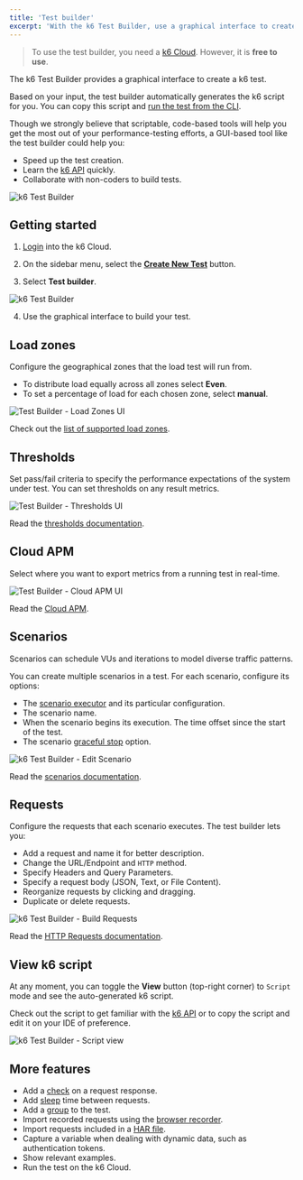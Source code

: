 ```yaml
---
title: 'Test builder'
excerpt: 'With the k6 Test Builder, use a graphical interface to create a k6 test.'
---
```


<Blockquote mod="note" title="Requires free k6 Cloud account">

To use the test builder, you need a [k6 Cloud](/cloud). However, it is **free to use**.

</Blockquote>


The k6 Test Builder provides a graphical interface to create a k6 test.

Based on your input, the test builder automatically generates the k6 script for you.
You can copy this script and [run the test from the CLI](/get-started/running-k6).

Though we strongly believe that scriptable, code-based tools will help you get the most out of your performance-testing efforts, a GUI-based tool like the test builder could help you:

- Speed up the test creation.
- Learn the [k6 API](/javascript-api) quickly.
- Collaborate with non-coders to build tests.

![k6 Test Builder](images/test-builder.png)

## Getting started

1. [Login](https://app.k6.io/account/login) into the k6 Cloud.

2. On the sidebar menu, select the **[Create New Test](https://app.k6.io/tests/new)** button.

3. Select **Test builder**.

  ![k6 Test Builder](images/create-new-test.png)

4. Use the graphical interface to build your test.

## Load zones

Configure the geographical zones that the load test will run from.
* To distribute load equally across all zones select **Even**.
* To set a percentage of load for each chosen zone, select **manual**.

![Test Builder - Load Zones UI](images/load-zones.png)

Check out the [list of supported load zones](/cloud/creating-and-running-a-test/cloud-tests-from-the-cli/cloud-execution-reference#load-zones).

## Thresholds

Set pass/fail criteria to specify the performance expectations of the system under test.
You can set thresholds on any result metrics. 

![Test Builder - Thresholds UI](images/thresholds.png)

Read the [thresholds documentation](/using-k6/thresholds/).

## Cloud APM

Select where you want to export metrics from a running test in real-time.

![Test Builder - Cloud APM UI](images/cloud-apm.png)

Read the [Cloud APM](/cloud/integrations/cloud-apm/).

## Scenarios

Scenarios can schedule VUs and iterations to model diverse traffic patterns. 

You can create multiple scenarios in a test.
For each scenario, configure its options:

- The [scenario executor](/using-k6/scenarios/executors) and its particular configuration.
- The scenario name.
- When the scenario begins its execution. The time offset since the start of the test.
- The scenario [graceful stop](/using-k6/scenarios/concepts/graceful-stop/) option.

![k6 Test Builder - Edit Scenario](images/scenario-options.png)

Read the [scenarios documentation](/using-k6/scenarios).


## Requests

Configure the requests that each scenario executes.
The test builder lets you:

- Add a request and name it for better description.
- Change the URL/Endpoint and `HTTP` method.
- Specify Headers and Query Parameters.
- Specify a request body (JSON, Text, or File Content).
- Reorganize requests by clicking and dragging.
- Duplicate or delete requests.

![k6 Test Builder - Build Requests](images/scenario-requests.png)

Read the [HTTP Requests documentation](/using-k6/http-requests/).

## View k6 script

At any moment, you can toggle the **View** button (top-right corner) to `Script` mode and see the auto-generated k6 script. 

Check out the script to get familiar with the [k6 API](/javascript-api/) or to copy the script and edit it on your IDE of preference.

![k6 Test Builder - Script view](images/script-view.png)
  
## More features

- Add a [check](/javascript-api/k6/check) on a request response.
- Add [sleep](/javascript-api/k6/sleep) time between requests.
- Add a [group](/javascript-api/k6/group) to the test.
- Import recorded requests using the [browser recorder](/test-authoring/recording-a-session/browser-recorder).
- Import requests included in a [HAR file](<https://en.wikipedia.org/wiki/HAR_(file_format)>).
- Capture a variable when dealing with dynamic data, such as authentication tokens.
- Show relevant examples.
- Run the test on the k6 Cloud.
